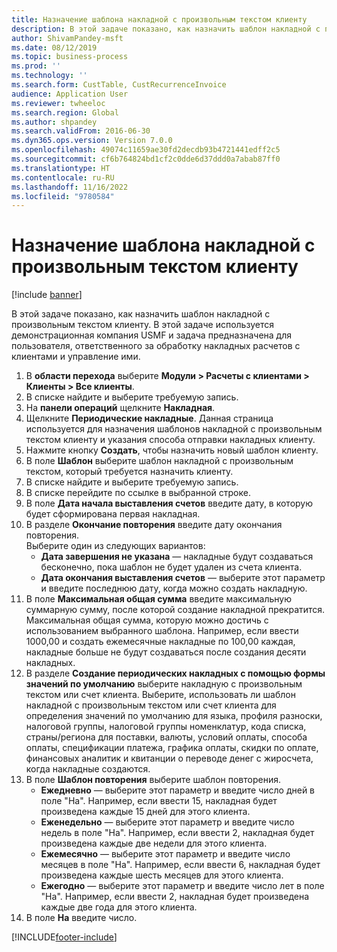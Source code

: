 ```yaml
---
title: Назначение шаблона накладной с произвольным текстом клиенту
description: В этой задаче показано, как назначить шаблон накладной с произвольным текстом клиенту.
author: ShivamPandey-msft
ms.date: 08/12/2019
ms.topic: business-process
ms.prod: ''
ms.technology: ''
ms.search.form: CustTable, CustRecurrenceInvoice
audience: Application User
ms.reviewer: twheeloc
ms.search.region: Global
ms.author: shpandey
ms.search.validFrom: 2016-06-30
ms.dyn365.ops.version: Version 7.0.0
ms.openlocfilehash: 49074c11659ae30fd2decdb93b4721441edff2c5
ms.sourcegitcommit: cf6b764824bd1cf2c0dde6d37ddd0a7abab87ff0
ms.translationtype: HT
ms.contentlocale: ru-RU
ms.lasthandoff: 11/16/2022
ms.locfileid: "9780584"
---
```

# <a name="assign-a-free-text-invoice-template-to-a-customer"></a>Назначение шаблона накладной с произвольным текстом клиенту

[!include [banner](../../includes/banner.md)]

В этой задаче показано, как назначить шаблон накладной с произвольным текстом клиенту. В этой задаче используется демонстрационная компания USMF и задача предназначена для пользователя, ответственного за обработку накладных расчетов с клиентами и управление ими.

1. В **области перехода** выберите **Модули > Расчеты с клиентами > Клиенты > Все клиенты**.
2. В списке найдите и выберите требуемую запись.
3. На **панели операций** щелкните **Накладная**.
4. Щелкните **Периодические накладные**. Данная страница используется для назначения шаблонов накладной с произвольным текстом клиенту и указания способа отправки накладных клиенту.  
5. Нажмите кнопку **Создать**, чтобы назначить новый шаблон клиенту.
6. В поле **Шаблон** выберите шаблон накладной с произвольным текстом, который требуется назначить клиенту.
7. В списке найдите и выберите требуемую запись.
8. В списке перейдите по ссылке в выбранной строке.
9. В поле **Дата начала выставления счетов** введите дату, в которую будет сформирована первая накладная.
10. В разделе **Окончание повторения** введите дату окончания повторения.  
    Выберите один из следующих вариантов: 
    - **Дата завершения не указана** — накладные будут создаваться бесконечно, пока шаблон не будет удален из счета клиента.
    - **Дата окончания выставления счетов** — выберите этот параметр и введите последнюю дату, когда можно создать накладную.  
11. В поле **Максимальная общая сумма** введите максимальную суммарную сумму, после которой создание накладной прекратится. Максимальная общая сумма, которую можно достичь с использованием выбранного шаблона. Например, если ввести 1000,00 и создать ежемесячные накладные по 100,00 каждая, накладные больше не будут создаваться после создания десяти накладных.  
12. В разделе **Создание периодических накладных с помощью формы значений по умолчанию** выберите накладную с произвольным текстом или счет клиента. Выберите, использовать ли шаблон накладной с произвольным текстом или счет клиента для определения значений по умолчанию для языка, профиля разноски, налоговой группы, налоговой группы номенклатур, кода списка, страны/региона для поставки, валюты, условий оплаты, способа оплаты, спецификации платежа, графика оплаты, скидки по оплате, финансовых аналитик и квитанции о переводе денег с жиросчета, когда накладные создаются.  
13. В поле **Шаблон повторения** выберите шаблон повторения.
    - **Ежедневно** — выберите этот параметр и введите число дней в поле "На". Например, если ввести 15, накладная будет произведена каждые 15 дней для этого клиента.
    - **Еженедельно** — выберите этот параметр и введите число недель в поле "На". Например, если ввести 2, накладная будет произведена каждые две недели для этого клиента.
    - **Ежемесячно** — выберите этот параметр и введите число месяцев в поле "На". Например, если ввести 6, накладная будет произведена каждые шесть месяцев для этого клиента.
    - **Ежегодно** — выберите этот параметр и введите число лет в поле "На". Например, если ввести 2, накладная будет произведена каждые две года для этого клиента.  
14. В поле **На** введите число.



[!INCLUDE[footer-include](../../../includes/footer-banner.md)]
